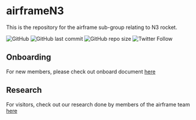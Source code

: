 # airframeN3

This is the repository for the airframe sub-group relating to N3 rocket.

![GitHub](https://img.shields.io/github/license/nakujaproject/airframeN3) ![GitHub last commit](https://img.shields.io/github/last-commit/nakujaproject/airframeN3) ![GitHub repo size](https://img.shields.io/github/repo-size/nakujaproject/airframeN3) ![Twitter Follow](https://img.shields.io/twitter/follow/Nakuja6?style=social)

## Onboarding

For new members, please check out onboard document [here](Onboarding/newEmployee.md)

## Research

For visitors, check out our research done by members of the airframe team [here](Research/)
